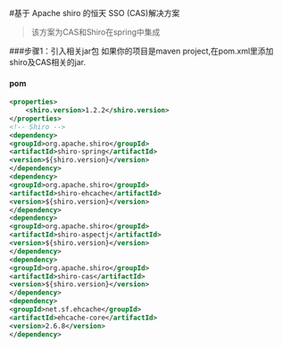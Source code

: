 #基于 Apache  shiro  的恒天 SSO (CAS)解决方案
>该方案为CAS和Shiro在spring中集成

###步骤1：引入相关jar包
如果你的项目是maven project,在pom.xml里添加shiro及CAS相关的jar.

#### pom
``` xml
<properties>	
	<shiro.version>1.2.2</shiro.version>	
</properties>
<!-- Shiro -->
<dependency>
<groupId>org.apache.shiro</groupId>
<artifactId>shiro-spring</artifactId>
<version>${shiro.version}</version>
</dependency>
<dependency>
<groupId>org.apache.shiro</groupId>
<artifactId>shiro-ehcache</artifactId>
<version>${shiro.version}</version>
</dependency>
<dependency>
<groupId>org.apache.shiro</groupId>
<artifactId>shiro-aspectj</artifactId>
<version>${shiro.version}</version>
</dependency>
<dependency>
<groupId>org.apache.shiro</groupId>
<artifactId>shiro-cas</artifactId>
<version>${shiro.version}</version>
</dependency>
<dependency>
<groupId>net.sf.ehcache</groupId>
<artifactId>ehcache-core</artifactId>
<version>2.6.8</version>
</dependency>
```
